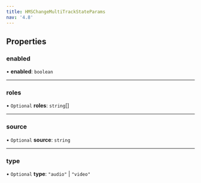 ```yaml
---
title: HMSChangeMultiTrackStateParams
nav: '4.8'
---
```


## Properties

### enabled

• **enabled**: `boolean`

---

### roles

• `Optional` **roles**: `string`[]

---

### source

• `Optional` **source**: `string`

---

### type

• `Optional` **type**: `"audio"` \| `"video"`
